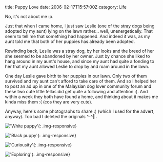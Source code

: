 title: Puppy Love
date: 2006-02-17T15:57:00Z
category: Life

No, it's not about me :p.

Just that when I came home, I just saw Leslie (one of the stray dogs being adopted by my aunt) lying on the lawn rather… well, unenergetically. That seem to tell me that something had happened. And indeed it was, as my aunt told me that both of her puppies has already been adopted.

Rewinding back, Leslie was a stray dog, by her looks and the breed of her she seemed to be abandoned by her owner. Just by chance she liked to hang around in my aunt's house, and since my aunt had quite a fonding to her that my aunt allowed Leslie to drop by and roam around in the lawn.

One day Leslie gave birth to her puppies in our lawn. Only two of them survived and my aunt can't afford to take care of them. And so I helped her to post an ad up in one of the Malaysian dog lover community forum and these two cute little fellas did get quite a following and attention :). And within a week they both have found a home, and thinking about it makes me kinda miss them :( (cos they are very cute).

Anyway, here's some photographs to share :) (which I used for the advert, anyway). Too bad I deleted the originals ^-^||.

!['White puppy'](http://img.photobucket.com/albums/v95/seh_hui/photo/puppy/whitepuppy.jpg){: .img-responsive}

!['Black puppy'](http://img.photobucket.com/albums/v95/seh_hui/photo/puppy/blackpuppy.jpg){: .img-responsive}

!['Curiousity'](http://img.photobucket.com/albums/v95/seh_hui/photo/puppy/curious.jpg){: .img-responsive}

!['Exploring'](http://img.photobucket.com/albums/v95/seh_hui/photo/puppy/explore.jpg){: .img-responsive}
